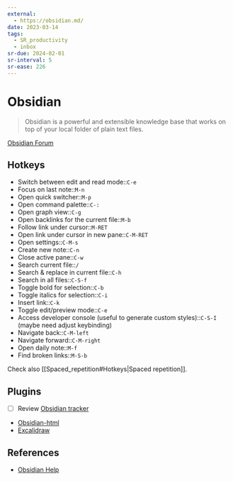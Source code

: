 ```yaml
---
external:
  - https://obsidian.md/
date: 2023-03-14
tags:
  - SR_productivity
  - inbox
sr-due: 2024-02-01
sr-interval: 5
sr-ease: 226
---
```


# Obsidian

> Obsidian is a powerful and extensible knowledge base that works on top of your
> local folder of plain text files.

[Obsidian Forum](https://forum.obsidian.md/)

## Hotkeys

- Switch between edit and read mode::`C-e`
- Focus on last note::`M-n`
- Open quick switcher::`M-p`
- Open command palette::`C-:`
- Open graph view::`C-g`
- Open backlinks for the current file::`M-b`
- Follow link under cursor::`M-RET`
- Open link under cursor in new pane::`C-M-RET`
- Open settings::`C-M-s`
- Create new note::`C-n`
- Close active pane::`C-w`
- Search current file::`/`
- Search & replace in current file::`C-h`
- Search in all files::`C-S-f`
- Toggle bold for selection::`C-b`
- Toggle italics for selection::`C-i`
- Insert link::`C-k`
- Toggle edit/preview mode::`C-e`
- Access developer console (useful to generate custom styles)::`C-S-I` (maybe need adjust keybinding)
- Navigate back::`C-M-left`
- Navigate forward::`C-M-right`
- Open daily note::`M-f`
- Find broken links::`M-S-b`

Check also [[Spaced_repetition#Hotkeys|Spaced repetition]].

## Plugins

- [ ] Review [Obsidian tracker](https://github.com/pyrochlore/obsidian-tracker)
- [Obsidian-html](https://obsidian-html.github.io/v4/index.html)
- [Excalidraw](https://github.com/zsviczian/obsidian-excalidraw-plugin)

## References

- [Obsidian Help](https://help.obsidian.md/)